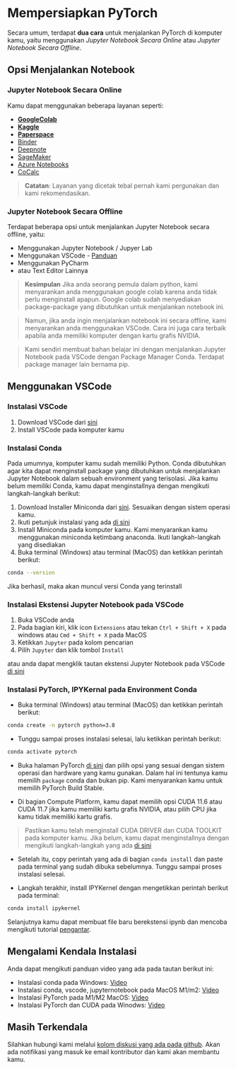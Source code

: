 # Mempersiapkan PyTorch

Secara umum, terdapat **dua cara** untuk menjalankan PyTorch di komputer kamu, yaitu menggunakan _Jupyter Notebook Secara Online_ atau _Jupyter Notebook Secara Offline_.

## Opsi Menjalankan Notebook

### Jupyter Notebook Secara Online
Kamu dapat menggunakan beberapa layanan seperti:

- [**GoogleColab**](https://colab.research.google.com/)
- [**Kaggle**](https://www.kaggle.com/)
- [**Paperspace**](https://www.paperspace.com/)
- [Binder](https://mybinder.org/)
- [Deepnote](https://deepnote.com/)
- [SageMaker](https://aws.amazon.com/sagemaker/)
- [Azure Notebooks](https://notebooks.azure.com/)
- [CoCalc](https://cocalc.com/)

> **Catatan**: Layanan yang dicetak tebal pernah kami pergunakan dan kami rekomendasikan.

### Jupyter Notebook Secara Offline

Terdapat beberapa opsi untuk menjalankan Jupyter Notebook secara offline, yaitu:

- Menggunakan Jupyter Notebook / Jupyer Lab
- Menggunakan VSCode - [Panduan](#vscode)
- Menggunakan PyCharm
- atau Text Editor Lainnya



> **Kesimpulan**
> Jika anda seorang pemula dalam python, kami menyarankan anda menggunakan google colab karena anda tidak perlu menginstall apapun. Google colab sudah menyediakan package-package yang dibutuhkan untuk menjalankan notebook ini.

> Namun, jika anda ingin menjalankan notebook ini secara offline, kami menyarankan anda menggunakan VSCode. Cara ini juga cara terbaik apabila anda memiliki komputer dengan kartu grafis NVIDIA.

> Kami sendiri membuat bahan belajar ini dengan menjalankan Jupyter Notebook pada VSCode dengan Package Manager Conda. Terdapat package manager lain bernama pip.

## <a name="vscode"></a>Menggunakan VSCode

### Instalasi VSCode
1. Download VSCode dari [sini](https://code.visualstudio.com/download)
2. Install VSCode pada komputer kamu

### Instalasi Conda
Pada umumnya, komputer kamu sudah memiliki Python. Conda dibutuhkan agar kita dapat menginstall package yang dibutuhkan untuk menjalankan Jupyter Notebook dalam sebuah environment yang terisolasi. Jika kamu belum memiliki Conda, kamu dapat menginstallnya dengan mengikuti langkah-langkah berikut:

1. Download Installer Miniconda dari [sini](https://docs.conda.io/en/latest/miniconda.html). Sesuaikan dengan sistem operasi kamu.
2. Ikuti petunjuk instalasi yang ada [di sini](https://docs.conda.io/projects/conda/en/latest/user-guide/install/download.html)
3. Install Miniconda pada komputer kamu. Kami menyarankan kamu menggunakan miniconda ketimbang anaconda. Ikuti langkah-langkah yang disediakan
4. Buka terminal (Windows) atau terminal (MacOS) dan ketikkan perintah berikut:
```bash
conda --version
```
Jika berhasil, maka akan muncul versi Conda yang terinstall

### Instalasi Ekstensi Jupyter Notebook pada VSCode
1. Buka VSCode anda
2. Pada bagian kiri, klik icon `Extensions` atau tekan `Ctrl + Shift + X` pada windows atau `Cmd + Shift + X` pada MacOS
3. Ketikkan `Jupyter` pada kolom pencarian
4. Pilih `Jupyter` dan klik tombol `Install`

atau anda dapat mengklik tautan ekstensi Jupyter Notebook pada VSCode [di sini](https://marketplace.visualstudio.com/items?itemName=ms-toolsai.jupyter)

### Instalasi PyTorch, IPYKernal pada Environment Conda
- Buka terminal (Windows) atau terminal (MacOS) dan ketikkan perintah berikut:

```bash
conda create -n pytorch python=3.8
```

- Tunggu sampai proses instalasi selesai, lalu ketikkan perintah berikut:

```bash
conda activate pytorch
```

- Buka halaman PyTorch [di sini](https://pytorch.org/get-started/locally/) dan pilih opsi yang sesuai dengan sistem operasi dan hardware yang kamu gunakan. Dalam hal ini tentunya kamu memilih `package` conda dan bukan pip. Kami menyarankan kamu untuk memilih PyTorch Build Stable.

- Di bagian Compute Platform, kamu dapat memilih opsi CUDA 11.6 atau CUDA 11.7 jika kamu memiliki kartu grafis NVIDIA, atau pilih CPU jika kamu tidak memiliki kartu grafis.


> Pastikan kamu telah menginstall CUDA DRIVER dan CUDA TOOLKIT pada komputer kamu. Jika belum, kamu dapat menginstallnya dengan mengikuti langkah-langkah yang ada [di sini](https://docs.nvidia.com/cuda/cuda-installation-guide-microsoft-windows/index.html)

- Setelah itu, copy perintah yang ada di bagian `conda install` dan paste pada terminal yang sudah dibuka sebelumnya. Tunggu sampai proses instalasi selesai.

- Langkah terakhir, install IPYKernel dengan mengetikkan perintah berikut pada terminal:

```bash
conda install ipykernel
```

Selanjutnya kamu dapat membuat file baru berekstensi ipynb dan mencoba mengikuti tutorial [pengantar](./00_Pengantar.ipynb).

## Mengalami Kendala Instalasi

Anda dapat mengikuti panduan video yang ada pada tautan berikut ini:
- Instalasi conda pada Windows: [Video](https://www.youtube.com/watch?v=1mn-vA5l_90)
- Instalasi conda, vscode, jupyternotebook pada MacOS M1/m2: [Video](https://www.youtube.com/watch?v=lRJ53rPrKD0)
- Instalasi PyTorch pada M1/M2 MacOS: [Video](https://www.youtube.com/watch?v=VEDy-c5Sk8Y)
- Instalasi PyTorch dan CUDA pada Winodws: [Video](https://www.youtube.com/watch?v=GMSjDTU8Zlc)

## Masih Terkendala

Silahkan hubungi kami melalui [kolom diskusi yang ada pada github](https://github.com/mctosima/belajarpytorch/discussions). Akan ada notifikasi yang masuk ke email kontributor dan kami akan membantu kamu.